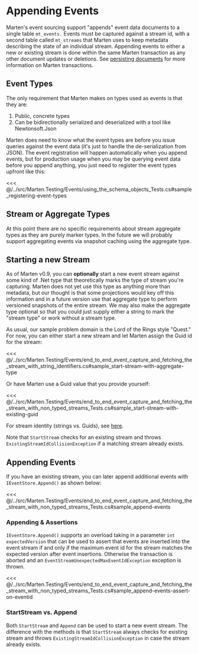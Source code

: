 # Appending Events

Marten's event sourcing support "appends" event data documents to a single table `mt_events.` Events must be captured against a stream id, with a second table called `mt_streams` that Marten uses to
keep metadata describing the state of an individual stream. Appending events to either a new or existing stream is done within the same Marten transaction as any other document updates or deletions. See
[persisting documents](/guide/documents/basics/persisting) for more information on Marten transactions.

## Event Types

The only requirement that Marten makes on types used as events is that they are:

1. Public, concrete types
1. Can be bidirectionally serialized and deserialized with a tool like Newtonsoft.Json

Marten does need to know what the event types are before you issue queries against the event data (it's just to handle the de-serialization from JSON). The event registration will happen automatically when you append events,
but for production usage when you may be querying event data before you append anything, you just need to register the event types upfront like this:

<<< @/../src/Marten.Testing/Events/using_the_schema_objects_Tests.cs#sample_registering-event-types

## Stream or Aggregate Types

At this point there are no specific requirements about stream aggregate types as they are purely marker types. In the future we will probably support aggregating events via snapshot caching using the aggregate type.

## Starting a new Stream

As of Marten v0.9, you can **optionally** start a new event stream against some kind of .Net type that theoretically marks the type of stream you're capturing. Marten does not yet use this type as anything more than metadata, but our thought is that some projections would key off this information and in a future version use that aggregate type to perform versioned snapshots of the entire stream. We may also make the aggregate type optional so that you could just supply either a string to mark the "stream type" or work without a stream type.

As usual, our sample problem domain is the Lord of the Rings style "Quest." For now, you can either start a new stream and let Marten assign the Guid id for the stream:

<<< @/../src/Marten.Testing/Events/end_to_end_event_capture_and_fetching_the_stream_with_string_identifiers.cs#sample_start-stream-with-aggregate-type

Or have Marten use a Guid value that you provide yourself:

<<< @/../src/Marten.Testing/Events/end_to_end_event_capture_and_fetching_the_stream_with_non_typed_streams_Tests.cs#sample_start-stream-with-existing-guid

For stream identity (strings vs. Guids), see [here](/guide/events/identity).

Note that `StartStream` checks for an existing stream and throws `ExistingStreamIdCollisionException` if a matching stream already exists.

## Appending Events

If you have an existing stream, you can later append additional events with `IEventStore.Append()` as shown below:

<<< @/../src/Marten.Testing/Events/end_to_end_event_capture_and_fetching_the_stream_with_non_typed_streams_Tests.cs#sample_append-events

### Appending & Assertions ###

`IEventStore.Append()` supports an overload taking in a parameter `int expectedVersion` that can be used to assert that events are inserted into the event stream if and only if the maximum event id for the stream matches the expected version after event insertions. Otherwise the transaction is aborted and an `EventStreamUnexpectedMaxEventIdException` exception is thrown.

<<< @/../src/Marten.Testing/Events/end_to_end_event_capture_and_fetching_the_stream_with_non_typed_streams_Tests.cs#sample_append-events-assert-on-eventid

### StartStream vs. Append

Both `StartStream` and `Append` can be used to start a new event stream. The difference with the methods is that `StartStream` always checks for existing stream and throws `ExistingStreamIdCollisionException` in case the stream already exists.
